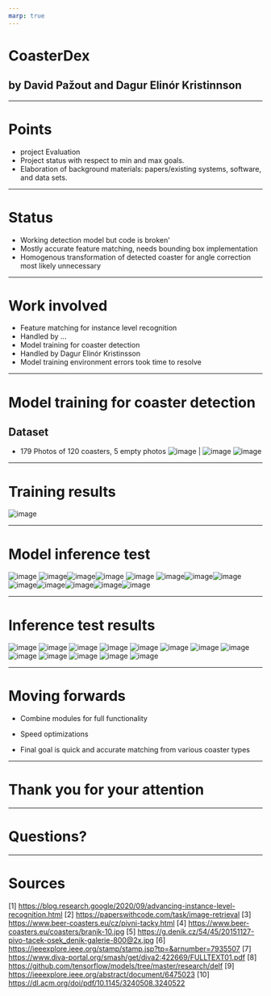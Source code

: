 ```yaml
---
marp: true
---
```


# CoasterDex
## by David Pažout and Dagur Elinór Kristinnson 

---

# Points

- project Evaluation
- Project status with respect to min and max goals.
- Elaboration of background materials: papers/existing systems, software, and data sets.

---

# Status 

- Working detection model but code is broken'
- Mostly accurate feature matching, needs bounding box implementation
- Homogenous transformation of detected coaster for angle correction most likely unnecessary

---

# Work involved

- Feature matching for instance level recognition
- Handled by ...
- Model training for coaster detection
- Handled by Dagur Elinór Kristinsson
- Model training environment errors took time to resolve

---

# Model training for coaster detection
## Dataset
- 179 Photos of 120 coasters, 5 empty photos
![image](./pictures/Dataset/website.png) | ![image](./pictures/Dataset/dataset2.png)
![image](./pictures/Dataset/dataset3.png)
---

# Training results
![image](./pictures/Training_graph.png)

------

# Model inference test
![image](./pictures/Infertest/images1.jpg) ![image](./pictures/Infertest/images2.jpg)![image](./pictures/Infertest/images3.jpg)![image](./pictures/Infertest/images4.jpg) ![image](./pictures/Infertest/testimg1.jpg) ![image](./pictures/nfertest/testimg2.jpg)![image](./pictures/Infertest/testimg3.jpg)![image](./pictures/Infertest/testimg4.jpg)![image](./ictures/Infertest/testimg5.jpg)![image](./pictures/Infertest/testimg6.jpg)![image](./pictures/Infertest/testimg7.jpg)![image](./pictures/Infertest/testimg8.jpg)![image](./pictures/Infertest/testimg9.jpg)

---

# Inference test results
![image](./pictures/TestDetections/images1.jpg) ![image](./pictures/TestDetections/images2.jpg) ![image](./pictures/TestDetections/images3.jpg) ![image](./pictures/TestDetections/images4.jpg) ![image](./pictures/TestDetections/testimg1.jpg) ![image](./pictures/TestDetections/testimg2.jpg) ![image](./pictures/TestDetections/testimg3.jpg) ![image](./pictures/TestDetections/testimg4.jpg) ![image](./pictures/TestDetections/testimg5.jpg) ![image](./pictures/TestDetections/testimg6.jpg) ![image](./pictures/TestDetections/testimg7.jpg) ![image](./pictures/TestDetections/testimg8.jpg) ![image](./pictures/TestDetections/testimg9.jpg) 

---

# Moving forwards
- Combine modules for full functionality
- Speed optimizations

- Final goal is quick and accurate matching from various coaster types


---

# Thank you for your attention

---

# Questions?

---

# Sources

[1] https://blog.research.google/2020/09/advancing-instance-level-recognition.html
[2] https://paperswithcode.com/task/image-retrieval
[3] https://www.beer-coasters.eu/cz/pivni-tacky.html
[4] https://www.beer-coasters.eu/coasters/branik-10.jpg
[5] https://g.denik.cz/54/45/20151127-pivo-tacek-osek_denik-galerie-800@2x.jpg
[6] https://ieeexplore.ieee.org/stamp/stamp.jsp?tp=&arnumber=7935507
[7] https://www.diva-portal.org/smash/get/diva2:422669/FULLTEXT01.pdf
[8] https://github.com/tensorflow/models/tree/master/research/delf
[9] https://ieeexplore.ieee.org/abstract/document/6475023
[10] https://dl.acm.org/doi/pdf/10.1145/3240508.3240522